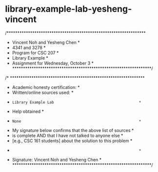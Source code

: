 # library-example-lab-yesheng-vincent


/*****************************************************************
* Vincent Noh and Yesheng Chen                                  *
* 4341 and 3278                                                 *
* Program for CSC 207                                           *
*   Library Example                                             *
* Assignment for Wednesday, October 3                           *
*****************************************************************/


/* ***************************************************************
* Academic honesty certification:                               *
*   Written/online sources used:                                *
*     Library Example Lab                                       *
*   Help obtained                                               *
*     None                                                      *
*   My signature below confirms that the above list of sources  *
*   is complete AND that I have not talked to anyone else       *
*   [e.g., CSC 161 students] about the solution to this problem *
*                                                               *
*   Signature: Vincent Noh and Yesheng Chen                     *
*****************************************************************/
